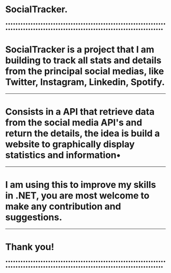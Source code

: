 # SocialTracker.
•••••••••••••••••••••••••••••••••••••••••••••••••••••••••••••••••••••••••••••••••••••••••••••••••••••••••••••••••••••••••••••••
# SocialTracker is a project that I am building to track all stats and details from the principal social medias, like Twitter, Instagram, Linkedin, Spotify.
----------------------------------------------------------------------------------------------------------------------------------------------------------
# Consists in a API that retrieve data from the social media API's and return the details, the idea is build a website to graphically display statistics and information•
----------------------------------------------------------------------------------------------------------------------------------------------------------
# I am using this to improve my skills in .NET, you are most welcome to make any contribution and suggestions.
----------------------------------------------------------------------------------------------------------------------------------------------------------
# Thank you!
•••••••••••••••••••••••••••••••••••••••••••••••••••••••••••••••••••••••••••••••••••••••••••••••••••••••••••••••••••••••••••••••
